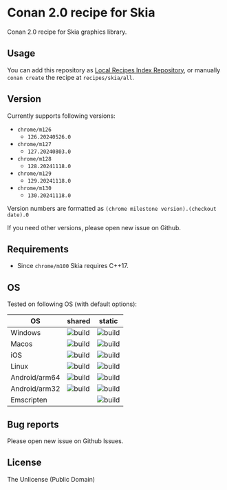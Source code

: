 # Conan 2.0 recipe for Skia

Conan 2.0 recipe for Skia graphics library.

## Usage

You can add this repository as [Local Recipes Index Repository](https://docs.conan.io/2/tutorial/conan_repositories/setup_local_recipes_index.html), or manually `conan create` the recipe at `recipes/skia/all`.

## Version

Currently supports following versions:

* `chrome/m126`
    * `126.20240526.0`
* `chrome/m127`
    * `127.20240803.0`
* `chrome/m128`
    * `128.20241118.0`
* `chrome/m129`
    * `129.20241118.0`
* `chrome/m130`
    * `130.20241118.0`

Version numbers are formatted as `(chrome milestone version).(checkout date).0`

If you need other versions, please open new issue on Github.  

## Requirements

* Since `chrome/m100` Skia requires C++17.

## OS

Tested on following OS (with default options):

| OS            | shared | static |
| ------------- | ------ | ------ |
| Windows         | ![build](https://github.com/mocabe/conan-skia/actions/workflows/windows-latest-shared.yml/badge.svg) | ![build](https://github.com/mocabe/conan-skia/actions/workflows/windows-latest-static.yml/badge.svg) |
| Macos         | ![build](https://github.com/mocabe/conan-skia/actions/workflows/macos-latest-shared.yml/badge.svg) | ![build](https://github.com/mocabe/conan-skia/actions/workflows/macos-latest-static.yml/badge.svg) |
| iOS           | ![build](https://github.com/mocabe/conan-skia/actions/workflows/ios-armv8-shared.yml/badge.svg)    | ![build](https://github.com/mocabe/conan-skia/actions/workflows/ios-armv8-static.yml/badge.svg)    |
| Linux         | ![build](https://github.com/mocabe/conan-skia/actions/workflows/ubuntu-latest-shared.yml/badge.svg) | ![build](https://github.com/mocabe/conan-skia/actions/workflows/ubuntu-latest-static.yml/badge.svg) |
| Android/arm64 | ![build](https://github.com/mocabe/conan-skia/actions/workflows/android-armv8-shared.yml/badge.svg)    | ![build](https://github.com/mocabe/conan-skia/actions/workflows/android-armv8-static.yml/badge.svg)   |
| Android/arm32 | ![build](https://github.com/mocabe/conan-skia/actions/workflows/android-armv7-shared.yml/badge.svg)    | ![build](https://github.com/mocabe/conan-skia/actions/workflows/android-armv7-static.yml/badge.svg)   |
| Emscripten    |  | ![build](https://github.com/mocabe/conan-skia/actions/workflows/emscripten-static.yml/badge.svg)     |

## Bug reports

Please open new issue on Github Issues. 

## License

The Unlicense (Public Domain)
